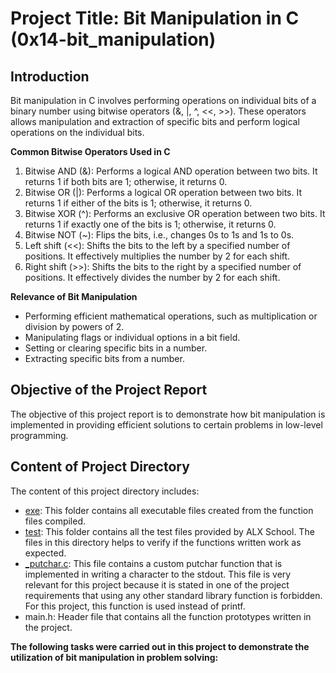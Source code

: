 # Project Title: Bit Manipulation in C (0x14-bit_manipulation)

## Introduction

Bit manipulation in C involves performing operations on individual bits of a binary number using bitwise operators (&, |, ^, <<, >>). These operators allows manipulation and extraction of specific bits and perform logical operations on the individual bits.

**Common Bitwise Operators Used in C**

1. Bitwise AND (&): Performs a logical AND operation between two bits. It returns 1 if both bits are 1; otherwise, it returns 0.
2. Bitwise OR (|): Performs a logical OR operation between two bits. It returns 1 if either of the bits is 1; otherwise, it returns 0.
3. Bitwise XOR (^): Performs an exclusive OR operation between two bits. It returns 1 if exactly one of the bits is 1; otherwise, it returns 0.
4. Bitwise NOT (~): Flips the bits, i.e., changes 0s to 1s and 1s to 0s.
5. Left shift (<<): Shifts the bits to the left by a specified number of positions. It effectively multiplies the number by 2 for each shift.
6. Right shift (>>): Shifts the bits to the right by a specified number of positions. It effectively divides the number by 2 for each shift.

**Relevance of Bit Manipulation**

- Performing efficient mathematical operations, such as multiplication or division by powers of 2.
- Manipulating flags or individual options in a bit field.
- Setting or clearing specific bits in a number.
- Extracting specific bits from a number.

## Objective of the Project Report

The objective of this project report is to demonstrate how bit manipulation is implemented in providing efficient solutions to certain problems in low-level programming.

## Content of Project Directory

The content of this project directory includes:
- [exe](https://github.com/GoodnessJames/alx-low_level_programming/tree/master/0x14-bit_manipulation/exe): This folder contains all executable files created from the function files compiled.
- [test](https://github.com/GoodnessJames/alx-low_level_programming/tree/master/0x14-bit_manipulation/test): This folder contains all the test files provided by ALX School. The files in this directory helps to verify if the functions written work as expected.
- [_putchar.c](https://github.com/GoodnessJames/alx-low_level_programming/blob/master/0x14-bit_manipulation/_putchar.c): This file contains a custom putchar function that is implemented in writing a character to the stdout. This file is very relevant for this project because it is stated in one of the project requirements that using any other standard library function is forbidden. For this project, this function is used instead of printf.
- main.h: Header file that contains all the function prototypes written in the project.

**The following tasks were carried out in this project to demonstrate the utilization of bit manipulation in problem solving:**


